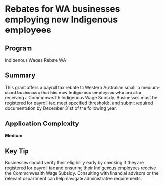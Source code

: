 # Rebates for WA businesses employing new Indigenous employees
  
## Program
Indigenous Wages Rebate WA

## Summary
This grant offers a payroll tax rebate to Western Australian small to medium-sized businesses that hire new Indigenous employees who are also receiving a Commonwealth Indigenous Wage Subsidy. Businesses must be registered for payroll tax, meet specified thresholds, and submit required documentation by December 31st of the following year.

## Application Complexity
**Medium**

## Key Tip
Businesses should verify their eligibility early by checking if they are registered for payroll tax and ensuring their Indigenous employees receive the Commonwealth Wage Subsidy. Consulting with financial advisors or the relevant department can help navigate administrative requirements.
